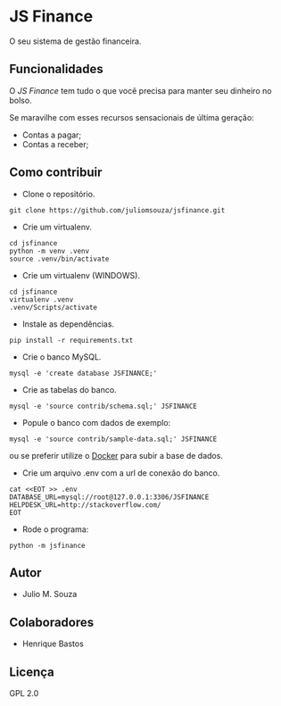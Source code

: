 #  JS Finance
O seu sistema de gestão financeira.

## Funcionalidades

O _JS Finance_ tem tudo o que você precisa para manter seu dinheiro no bolso.

Se maravilhe com esses recursos sensacionais de última geração:

- Contas a pagar;
- Contas a receber;

## Como contribuir

- Clone o repositório.

`git clone https://github.com/juliomsouza/jsfinance.git`

- Crie um virtualenv.

```
cd jsfinance
python -m venv .venv
source .venv/bin/activate
```

- Crie um virtualenv (WINDOWS).

```
cd jsfinance
virtualenv .venv
.venv/Scripts/activate
```

- Instale as dependências.

`pip install -r requirements.txt`

- Crie o banco MySQL.

```
mysql -e 'create database JSFINANCE;'
```

- Crie as tabelas do banco.

```
mysql -e 'source contrib/schema.sql;' JSFINANCE
```

- Popule o banco com dados de exemplo:

```
mysql -e 'source contrib/sample-data.sql;' JSFINANCE
```

ou se preferir utilize o [Docker](README-docker.md) para subir a base de dados.

- Crie um arquivo .env com a url de conexão do banco.

```
cat <<EOT >> .env
DATABASE_URL=mysql://root@127.0.0.1:3306/JSFINANCE
HELPDESK_URL=http://stackoverflow.com/
EOT
```

- Rode o programa:

`python -m jsfinance`

## Autor

- Julio M. Souza

## Colaboradores

- Henrique Bastos

## Licença

GPL 2.0
